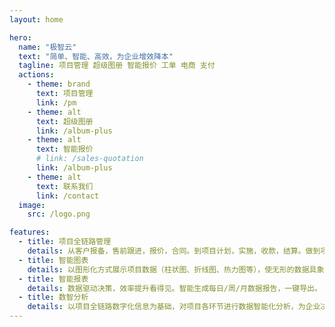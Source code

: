 ```yaml
---
layout: home

hero:
  name: "极智云"
  text: "简单、智能、高效，为企业增效降本"
  tagline: 项目管理 超级图册 智能报价 工单 电商 支付
  actions:
    - theme: brand
      text: 项目管理
      link: /pm
    - theme: alt
      text: 超级图册
      link: /album-plus
    - theme: alt
      text: 智能报价
      # link: /sales-quotation
      link: /album-plus
    - theme: alt
      text: 联系我们
      link: /contact
  image:
    src: /logo.png

features:
  - title: 项目全链路管理
    details: 从客户报备，售前跟进，报价，合同。到项目计划，实施，收款，结算。做到项目生命周期全链路数字化智能闭环管理。
  - title: 智能图表
    details: 以图形化方式展示项目数据（柱状图、折线图、热力图等），使无形的数据具象化，让数据会说话。
  - title: 智能报表
    details: 数据驱动决策，效率提升看得见。智能生成每日/周/月数据报告，一键导出。
  - title: 数智分析
    details: 以项目全链路数字化信息为基础，对项目各环节进行数据智能化分析，为企业决策提供科学依据，提升企业效率。
---
```


